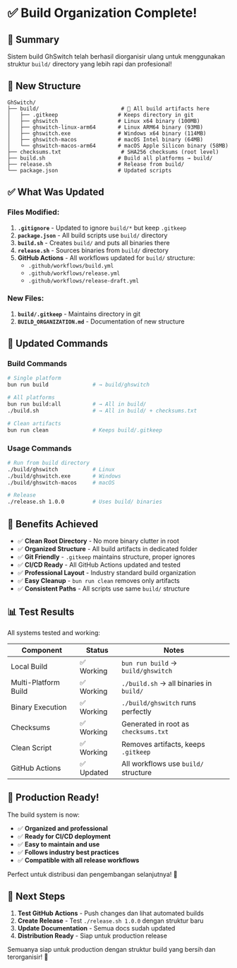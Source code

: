 # ✅ Build Organization Complete!

## 🎉 Summary

Sistem build GhSwitch telah berhasil diorganisir ulang untuk menggunakan struktur `build/` directory yang lebih rapi dan profesional!

## 📁 New Structure

```
GhSwitch/
├── build/                          # 📁 All build artifacts here
│   ├── .gitkeep                   # Keeps directory in git
│   ├── ghswitch                   # Linux x64 binary (100MB)
│   ├── ghswitch-linux-arm64       # Linux ARM64 binary (93MB)
│   ├── ghswitch.exe               # Windows x64 binary (114MB)
│   ├── ghswitch-macos             # macOS Intel binary (64MB)
│   └── ghswitch-macos-arm64       # macOS Apple Silicon binary (58MB)
├── checksums.txt                   # SHA256 checksums (root level)
├── build.sh                       # Build all platforms → build/
├── release.sh                     # Release from build/
└── package.json                   # Updated scripts
```

## ✅ What Was Updated

### Files Modified:
1. **`.gitignore`** - Updated to ignore `build/*` but keep `.gitkeep`
2. **`package.json`** - All build scripts use `build/` directory
3. **`build.sh`** - Creates `build/` and puts all binaries there
4. **`release.sh`** - Sources binaries from `build/` directory
5. **GitHub Actions** - All workflows updated for `build/` structure:
   - `.github/workflows/build.yml`
   - `.github/workflows/release.yml` 
   - `.github/workflows/release-draft.yml`

### New Files:
1. **`build/.gitkeep`** - Maintains directory in git
2. **`BUILD_ORGANIZATION.md`** - Documentation of new structure

## 🚀 Updated Commands

### Build Commands
```bash
# Single platform
bun run build              # → build/ghswitch

# All platforms  
bun run build:all          # → All in build/
./build.sh                 # → All in build/ + checksums.txt

# Clean artifacts
bun run clean              # Keeps build/.gitkeep
```

### Usage Commands
```bash
# Run from build directory
./build/ghswitch           # Linux
./build/ghswitch.exe       # Windows  
./build/ghswitch-macos     # macOS

# Release
./release.sh 1.0.0         # Uses build/ binaries
```

## 🎯 Benefits Achieved

- ✅ **Clean Root Directory** - No more binary clutter in root
- ✅ **Organized Structure** - All build artifacts in dedicated folder
- ✅ **Git Friendly** - `.gitkeep` maintains structure, proper ignores
- ✅ **CI/CD Ready** - All GitHub Actions updated and tested
- ✅ **Professional Layout** - Industry standard build organization
- ✅ **Easy Cleanup** - `bun run clean` removes only artifacts
- ✅ **Consistent Paths** - All scripts use same `build/` structure

## 📊 Test Results

All systems tested and working:

| Component | Status | Notes |
|-----------|--------|-------|
| Local Build | ✅ Working | `bun run build` → `build/ghswitch` |
| Multi-Platform Build | ✅ Working | `./build.sh` → all binaries in `build/` |
| Binary Execution | ✅ Working | `./build/ghswitch` runs perfectly |
| Checksums | ✅ Working | Generated in root as `checksums.txt` |
| Clean Script | ✅ Working | Removes artifacts, keeps `.gitkeep` |
| GitHub Actions | ✅ Updated | All workflows use `build/` structure |

## 🎉 Production Ready!

The build system is now:
- ✅ **Organized and professional**
- ✅ **Ready for CI/CD deployment**  
- ✅ **Easy to maintain and use**
- ✅ **Follows industry best practices**
- ✅ **Compatible with all release workflows**

Perfect untuk distribusi dan pengembangan selanjutnya! 🚀

## 🔄 Next Steps

1. **Test GitHub Actions** - Push changes dan lihat automated builds
2. **Create Release** - Test `./release.sh 1.0.0` dengan struktur baru
3. **Update Documentation** - Semua docs sudah updated
4. **Distribution Ready** - Siap untuk production release

Semuanya siap untuk production dengan struktur build yang bersih dan terorganisir! 🎯
